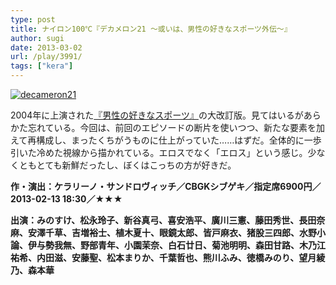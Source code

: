 ```yaml
---
type: post
title: ナイロン100℃『デカメロン21 〜或いは、男性の好きなスポーツ外伝〜』
author: sugi
date: 2013-03-02
url: /play/3991/
tags: ["kera"]
---
```

<a href="http://i0.wp.com/asharpminor.com/wp-content/uploads/2013/03/decameron21.jpg" onclick="_gaq.push(['_trackEvent', 'outbound-article', 'http://i0.wp.com/asharpminor.com/wp-content/uploads/2013/03/decameron21.jpg?resize=170%2C240', '']);" ><img src="http://i0.wp.com/asharpminor.com/wp-content/uploads/2013/03/decameron21.jpg?resize=170%2C240" alt="decameron21" class="alignleft  wp-image-3992" data-recalc-dims="1" /></a>

2004年に上演された<a href="http://asharpminor.com/play-20040904/" onclick="_gaq.push(['_trackEvent', 'outbound-article', 'http://asharpminor.com/play-20040904/', '『男性の好きなスポーツ』']);" title="ナイロン100℃『男性の好きなスポーツ』">『男性の好きなスポーツ』</a>の大改訂版。見てはいるがあらかた忘れている。今回は、前回のエピソードの断片を使いつつ、新たな要素を加えて再構成し、まったくちがうものに仕上がっていた……はずだ。全体的に一歩引いた冷めた視線から描かれている。エロスでなく「エロス」という感じ。少なくともとても新鮮だったし、ぼくはこっちの方が好きだ。

**作・演出：ケラリーノ・サンドロヴィッチ／CBGKシブゲキ／指定席6900円／2013-02-13 18:30／★★★**

**出演：みのすけ、松永玲子、新谷真弓、喜安浩平、廣川三憲、藤田秀世、長田奈麻、安澤千草、吉増裕士、植木夏十、眼鏡太郎、皆戸麻衣、猪股三四郎、水野小論、伊与勢我無、野部青年、小園茉奈、白石廿日、菊池明明、森田甘路、木乃江祐希、内田滋、安藤聖、松本まりか、千葉哲也、熊川ふみ、徳橋みのり、望月綾乃、森本華**
